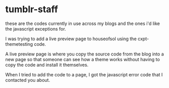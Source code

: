 # tumblr-staff

these are the codes currently in use across my blogs and the ones i'd like the javascript exceptions for.

I was trying to add a live preview page to houseofsol using the cxpt-themetesting code. 

A live preview page is where you copy the source code from the blog into a new page so that someone can see how a theme works without having to copy the code and install it themselves. 

When I tried to add the code to a page, I got the javascript error code that I contacted you about.
